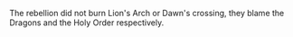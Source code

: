 The rebellion did not burn Lion's Arch or Dawn's crossing, they blame the Dragons and the Holy Order respectively. 